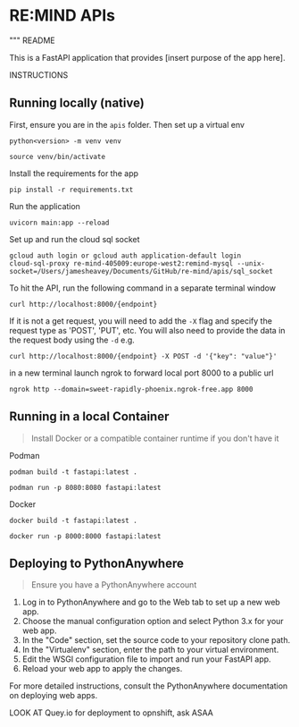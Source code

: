 # RE:MIND APIs

"""
README

This is a FastAPI application that provides [insert purpose of the app here].

INSTRUCTIONS

## Running locally (native)

First, ensure you are in the `apis` folder. Then set up a virtual env

```
python<version> -m venv venv

source venv/bin/activate
```

Install the requirements for the app

```
pip install -r requirements.txt
```

Run the application

```
uvicorn main:app --reload
```

Set up and run the cloud sql socket

```
gcloud auth login or gcloud auth application-default login
cloud-sql-proxy re-mind-405009:europe-west2:remind-mysql --unix-socket=/Users/jamesheavey/Documents/GitHub/re-mind/apis/sql_socket
```

To hit the API, run the following command in a separate terminal window

```
curl http://localhost:8000/{endpoint}
```

If it is not a get request, you will need to add the `-X` flag and specify the request type as 'POST', 'PUT', etc. You will also need to provide the data in the request body using the `-d` e.g.

```
curl http://localhost:8000/{endpoint} -X POST -d '{"key": "value"}'
```

in a new terminal launch ngrok to forward local port 8000 to a public url
```
ngrok http --domain=sweet-rapidly-phoenix.ngrok-free.app 8000
```

## Running in a local Container

> Install Docker or a compatible container runtime if you don't have it

Podman

```
podman build -t fastapi:latest .

podman run -p 8080:8080 fastapi:latest
```

Docker

```
docker build -t fastapi:latest .

docker run -p 8000:8000 fastapi:latest
```

## Deploying to PythonAnywhere

> Ensure you have a PythonAnywhere account

1. Log in to PythonAnywhere and go to the Web tab to set up a new web app.
2. Choose the manual configuration option and select Python 3.x for your web app.
3. In the "Code" section, set the source code to your repository clone path.
4. In the "Virtualenv" section, enter the path to your virtual environment.
5. Edit the WSGI configuration file to import and run your FastAPI app.
6. Reload your web app to apply the changes.

For more detailed instructions, consult the PythonAnywhere documentation on deploying web apps.


LOOK AT Quey.io for deployment to opnshift, ask ASAA
